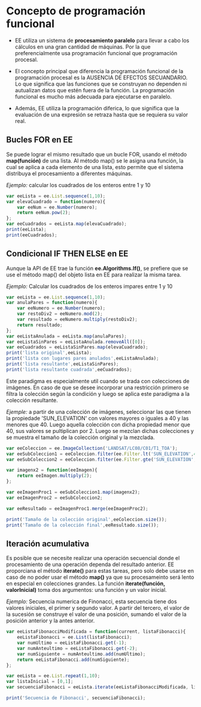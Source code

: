# Concepto de programación funcional 

- EE utiliza un sistema de __procesamiento paralelo__ para llevar a cabo los cálculos en una gran cantidad de máquinas. Por la que preferencialmente usa programación funcional que programación procesal.

- El concepto principal que diferencia la programación funcional de la programación procesal es la AUSENCIA DE EFECTOS SECUANDARIO. Lo que significa que las funciones que se construyan no dependen ni autualizan datos que estén fuera de la función. La programación funcional es mucho más adecuada para ejecutarse en paralelo.

- Además, EE utiliza la programación diferica, lo que significa que la evaluación de una expresión se retraza hasta que se requiera su valor real.

## Bucles FOR en EE
Se puede lograr el mismo resultado que un bucle FOR, usando el método __map(función)__ de una lista. Al método map() se le asigna una función, la cual se aplica a cada elemento de una lista, esto permite que el sistema distribuya el procesamiento a diferentes máquinas.

_Ejemplo:_ calcular los cuadrados de los enteros entre 1 y 10
```javascript
var eeLista = ee.List.sequence(1,10);
var elevaCuadrado = function(numero){
	var eeNum = ee.Number(numero);
	return eeNum.pow(2);
};
var eeCuadrados = eeLista.map(elevaCuadrado);
print(eeLista);
print(eeCuadrados);
```
## Condicional IF THEN ELSE en EE
Aunque la API de EE trae la función __ee.Algorithms.If()__, se prefiere que se use el método map() del objeto lista en EE para realizar la misma tarea.

_Ejemplo:_ Calcular los cuadrados de los enteros impares entre 1 y 10
```javascript
var eeLista = ee.List.sequence(1,10);
var anulaPares = function(numero){
	var eeNumero = ee.Number(numero);
	var restoDiv2 = eeNumero.mod(2);
	var resultado = eeNumero.multiply(restoDiv2);
	return resultado;
};
var eeListaAnulada = eeLista.map(anulaPares);
var eeListaSinPares = eeListaAnulada.removeAll([0]);
var eeCuadrados = eeListaSinPares.map(elevaCuadrado);
print('lista original',eeLista);
print('lista con lugares pares anulados',eeListaAnulada);
print('lista resultante',eeListaSinPares);
print('lista resultante cuadrada',eeCuadrados);

```
Este paradigma es especialmente util cuando se trada con colecciones de imágenes. En caso de que se desee incorporar una restricción primero se filtra la colección según la condición y luego se aplica este paradigma a la colección resultante.

_Ejemple:_ a partir de una colección de imágenes, seleccionar las que tienen la propiedade 'SUN_ELEVATION' con valores mayores o iguales a 40 y las menores que 40. Luego aquella colección con dicha propiedad menor que 40, sus valores se pultiplican por 2. Luego se mezclan dichas colecciones y se muestra el tamaño de la colección original y la mezclada.
```javascript
var eeColeccion = ee.ImageCollection('LANDSAT/LC08/C01/T1_TOA');
var eeSubColeccion1 = eeColeccion.filter(ee.Filter.lt('SUN_ELEVATION',40));
var eeSubColeccion2 = eeColeccion.filter(ee.Filter.gte('SUN_ELEVATION',40));

var imagenx2 = function(eeImagen){
	return eeImagen.multiply(2);
};

var eeImagenProc1 = eeSubColeccion1.map(imagenx2);
var eeImagenProc2 = eeSubColeccion2;

var eeResultado = eeImagenProc1.merge(eeImagenProc2);

print('Tamaño de la colección original',eeColeccion.size());
print('Tamaño de la colección final',eeResultado.size());
```

## Iteración acumulativa
Es posible que se necesite realizar una operación secuencial donde el procesamiento de una operación dependa del resultado anterior. EE proporciana el método __iterate()__ para estas tareas, pero solo debe usarse en caso de no poder usar el método __map()__ ya que su procesameinto será lento en especial en colecciones grandes. La función __iterate(función, valorInicial)__ toma dos argumentos: una función y un valor inicial.

_Ejemplo:_ Secuencia numerica de Finonacci, esta secuencia tiene dos valores iniciales, el primer y segundo valor. A partir del tercero, el valor de la sucesión se construye el valor de una posición, sumando el valor de la posición anterior y la antes anterior.
```javascript
var eeListaFibonacciModificada = function(current, listaFibonacci){
	eeListaFibonacci = ee.List(listaFibonacci);
	var numUltimo = eeListaFibonacci.get(-1);
	var numAnteultimo = eeListaFibonacci.get(-2);
	var numSiguiente = numAnteultimo.add(numUltimo);
	return eeListaFibonacci.add(numSiguiente);
};

var eeLista = ee.List.repeat(1,10);
var listaInicial = [0,1];
var secuenciaFibonacci = eeLista.iterate(eeListaFibonacciModificada, listaInicial);

print('Secuencia de Fibonacci', secuenciaFibonacci);
```